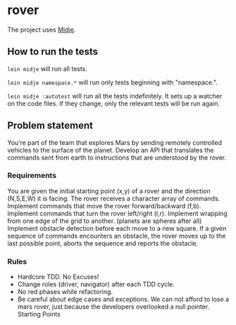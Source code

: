 # rover

The project uses [Midje](https://github.com/marick/Midje/).

## How to run the tests

`lein midje` will run all tests.

`lein midje namespace.*` will run only tests beginning with "namespace.".

`lein midje :autotest` will run all the tests indefinitely. It sets up a
watcher on the code files. If they change, only the relevant tests will be
run again.


## Problem statement

You’re part of the team that explores Mars by sending remotely controlled vehicles to the surface of the planet. Develop an API that translates the commands sent from earth to instructions that are understood by the rover.

### Requirements
You are given the initial starting point (x,y) of a rover and the direction (N,S,E,W) 
it is facing.
The rover receives a character array of commands.
Implement commands that move the rover forward/backward (f,b).
Implement commands that turn the rover left/right (l,r).
Implement wrapping from one edge of the grid to another. (planets are spheres after all)
Implement obstacle detection before each move to a new square. 
If a given sequence of commands encounters an obstacle, the rover moves up to the last possible point, 
aborts the sequence and reports the obstacle.

### Rules
* Hardcore TDD. No Excuses!
* Change roles (driver, navigator) after each TDD cycle.
* No red phases while refactoring.
* Be careful about edge cases and exceptions. We can not afford to lose a mars rover, just because the developers overlooked a null pointer.
Starting Points